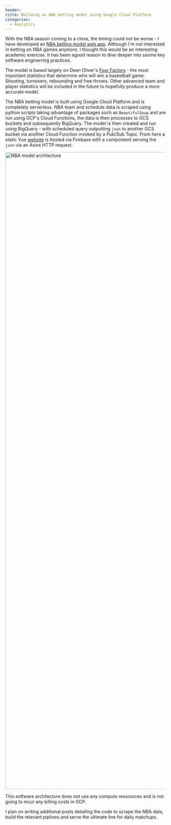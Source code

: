 ```yaml
---
header:
title: Building an NBA betting model using Google Cloud Platform
categories:
  - Analytics
---
```

With the NBA season coming to a close, the timing could not be worse - I have developed an [NBA betting model web app](https://nbamodel-223111.web.app/). Although I'm not interested in betting on NBA games anymore, I thought this would be an interesting academic exercise. It has been agood reason to dive deeper into ssome key software enginerring practices.

The model is based largely on Dean Oliver's [Four Factors](https://www.basketball-reference.com/about/factors.html) - the most important statistics that determine who will win a basketball game. Shooting, turnovers, rebounding and free throws. Other advanced team and player statistics will be included in the future to hopefully produce a more accurate model.

The NBA betting model is built using Google Cloud Platform and is completely serverless. NBA team and schedule data is scraped using python scripts taking advantage of packages such as `BeautifulSoup` and are run using GCP's Cloud Functions, the data is then processes to GCS buckets and subsequently BigQuery. The model is then created and run using BigQuery - with scheduled query outputting `json` to another GCS bucket via another Cloud Function invoked by a Pub/Sub Topic. From here a static Vue [website](https://github.com/anthonypiccolo/nbamodel) is hosted via Firebase with a compontent serving the `json` via an Axios HTTP request.

<img src="https://anthonypiccolo.xyz/assets/2020/10/nba-betting-model-architecture.png" alt="NBA model architecture" width="2000"/>

This software architecture does not use any compute ressources and is not going to incur any billing costs in GCP.

I plan on writing additional posts detailing the code to scrape the NBA data, build the relevant piplines and serve the ultimate line for daily matchups.

